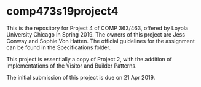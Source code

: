 # comp473s19project4

This is the repository for Project 4 of COMP 363/463, offered by Loyola University Chicago in Spring 2019. The owners of this project are Jess Conway and Sophie Von Hatten. The official guidelines for the assignment can be found in the Specifications folder.

This project is essentially a copy of Project 2, with the addition of implementations of the Visitor and Builder Patterns.

The initial submission of this project is due on 21 Apr 2019.

